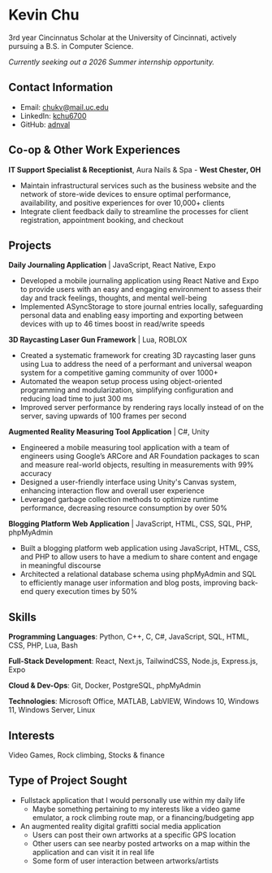# Kevin Chu
3rd year Cincinnatus Scholar at the University of Cincinnati, actively pursuing a B.S. in Computer Science. 

_Currently seeking out a 2026 Summer internship opportunity._

## Contact Information
- Email: chukv@mail.uc.edu
- LinkedIn: [kchu6700](https://www.linkedin.com/in/kchu6700/)
- GitHub: [adnval](https://www.github.com/adnval)

## Co-op & Other Work Experiences
**IT Support Specialist & Receptionist**, Aura Nails & Spa - **West Chester, OH**
- Maintain infrastructural services such as the business website and the network of store-wide devices to ensure optimal performance, availability, and positive experiences for over 10,000+ clients
- Integrate client feedback daily to streamline the processes for client registration, appointment booking, and checkout

## Projects
**Daily Journaling Application** | JavaScript, React Native, Expo
- Developed a mobile journaling application using React Native and Expo to provide users with an easy and engaging environment to assess their day and track feelings, thoughts, and mental well-being
- Implemented ASyncStorage to store journal entries locally, safeguarding personal data and enabling easy importing and exporting between devices with up to 46 times boost in read/write speeds

**3D Raycasting Laser Gun Framework** | Lua, ROBLOX
- Created a systematic framework for creating 3D raycasting laser guns using Lua to address the need of a performant and universal weapon system for a competitive gaming community of over 1000+
- Automated the weapon setup process using object-oriented programming and modularization, simplifying configuration and reducing load time to just 300 ms
- Improved server performance by rendering rays locally instead of on the server, saving upwards of 100 frames per second

**Augmented Reality Measuring Tool Application** | C#, Unity
- Engineered a mobile measuring tool application with a team of engineers using Google’s ARCore and AR Foundation packages to scan and measure real-world objects, resulting in measurements with 99% accuracy
- Designed a user-friendly interface using Unity's Canvas system, enhancing interaction flow and overall user experience
- Leveraged garbage collection methods to optimize runtime performance, decreasing resource consumption by over 50%

**Blogging Platform Web Application** | JavaScript, HTML, CSS, SQL, PHP, phpMyAdmin
- Built a blogging platform web application using JavaScript, HTML, CSS, and PHP to allow users to have a medium to share content and engage in meaningful discourse
- Architected a relational database schema using phpMyAdmin and SQL to efficiently manage user information and blog posts, improving back-end query execution times by 50%

## Skills
**Programming Languages**: Python, C++, C, C#, JavaScript, SQL, HTML, CSS, PHP, Lua, Bash

**Full-Stack Development**: React, Next.js, TailwindCSS, Node.js, Express.js, Expo

**Cloud & Dev-Ops**: Git, Docker, PostgreSQL, phpMyAdmin

**Technologies**: Microsoft Office, MATLAB, LabVIEW, Windows 10, Windows 11, Windows Server, Linux

## Interests
Video Games, Rock climbing, Stocks & finance

## Type of Project Sought
- Fullstack application that I would personally use within my daily life
  - Maybe something pertaining to my interests like a video game emulator, a rock climbing route map, or a financing/budgeting app
- An augmented reality digital grafitti social media application
  - Users can post their own artworks at a specific GPS location
  - Other users can see nearby posted artworks on a map within the application and can visit it in real life
  - Some form of user interaction between artworks/artists

